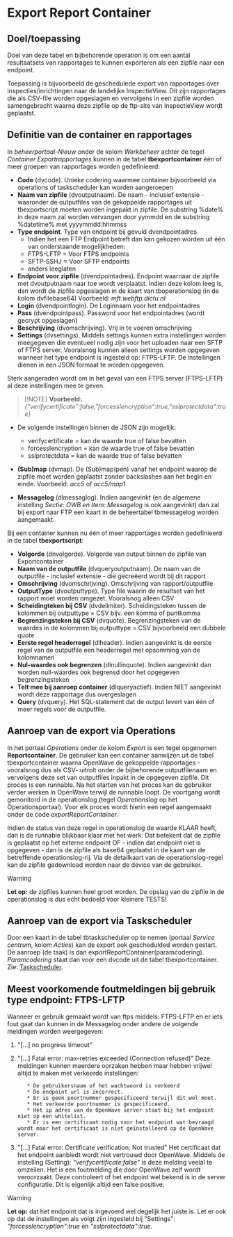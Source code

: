 # Export Report Container

## Doel/toepassing

Doel van deze tabel en bijbehorende operation is om een aantal resultaatsets van rapportages te kunnen exporteren als een zipfile naar een endpoint.

Toepassing is bijvoorbeeld de geschedulede export van rapportages over inspecties/inrichtingen naar de landelijke InspectieView. Dit zijn rapportages die als CSV-file worden opgeslagen en vervolgens in een zipfile worden samengebracht waarna deze zipfile op de ftp-site van InspectieView wordt geplaatst.

## Definitie van de container en rapportages

In _beheerportaal-Nieuw_ onder de kolom _Werkbeheer_ achter de tegel _Container Exportrapportages_ kunnen in de tabel **tbexportcontainer** één of meer groepen van rapportages worden gedefinieerd:

- **Code** (dvcode). Unieke codering waarmee container bijvoorbeeld via operations of taskscheduler kan worden aangeroepen
- **Naam van zipfile** (dvoutputnaam). De naam - inclusief extensie - waaronder de outputfiles van de gekoppelde rapportages uit tbexportscript moeten worden ingepakt in zipfile. De substring %date% in deze naam zal worden vervangen door yymmdd en de substring %datetime% met yyyymmdd:hhmmss
- **Type endpoint**. Type van endpoint bij gevuld dvendpointadres
  - Indien het een FTP Endpoint betreft dan kan gekozen worden uit één van onderstaande mogelijkheden:
  - FTPS-LFTP = Voor FTPS endpoints
  - SFTP-SSHJ = Voor SFTP endpoints
  - anders leeglaten
- **Endpoint voor zipfile** (dvendpointadres). Endpoint waarnaar de zipfile met dvoutputnaam naar toe wordt verplaatst. Indien deze kolom leeg is, dan wordt de zipfile opgeslagen in de kaart van tboperationslog (in de kolom dvfilebase64) Voorbeeld: _mft.webftp.dictu.nl_
- **Login** (dvendpointlogin). De Loginnaam voor het endpointadres
- **Pass** (dvendpointpass). Password voor het endpointadres (wordt gecrypt opgeslagen)
- **Beschrijving** (dvomschrijving). Vrij in te voeren omschrijving
- **Settings** (dvsettings). Middels settings kunnen extra instellingen worden meegegeven die eventueel nodig zijn voor het uploaden naar een SFTP of FTPS server. Vooralsnog kunnen alleen settings worden opgegeven wanneer het type endpoint is ingesteld op: FTPS-LFTP. De instellingen dienen in een JSON formaat te worden opgegeven.

Sterk aangeraden wordt om in het geval van een FTPS server (FTPS-LFTP) al deze instellingen mee te geven.

> [!NOTE] **Voorbeeld:** _{"verifycertificate":false,"forcesslencryption":true,"sslprotectdata":true}_

- De volgende instellingen binnen de JSON zijn mogelijk:

  - verifycertificate = kan de waarde true of false bevatten
  - forcesslencryption = kan de waarde true of false bevatten
  - sslprotectdata = kan de waarde true of false bevatten

- **(Sub)map** (dvmap). De (Sub)map(pen) vanaf het endpoint waarop de zipfile moet worden geplaatst zonder backslashes aan het begin en einde. Voorbeeld: _acc5_ of _acc5/map1_
- **Messagelog** (dlmessaglog). Indien aangevinkt (en de algemene instelling _Sectie: OWB en Item: Messagelog_ is ook aangevinkt) dan zal bij export naar FTP een kaart in de beheertabel tbmessagelog worden aangemaakt.

Bij een container kunnen nu één of meer rapportages worden gedefinieerd in de tabel **tbexportscript**:

- **Volgorde** (dnvolgorde). Volgorde van output binnen de zipfile van Exportcontainer
- **Naam van de outputfile** (dvqueryoutputnaam). De naam van de outputfile - inclusief extensie - die gecreëerd wordt bij dit rapport
- **Omschrijving** (dvomschrijving). Omschrijving van rapport/outputfile
- **OutputType** (dvoutputtype). Type file waarin de resultset van het rapport moet worden omgezet. Vooralsnog alleen CSV
- **Scheidingteken bij CSV** (dvdelimiter). Scheidingsteken tussen de kolommen bij outputtype = CSV bijv. een komma of puntkomma
- **Begrenzingsteken bij CSV** (dvquote). Begrenzingsteken van de waardes in de kolommen bij outputtype = CSV bijvoorbeeld een dubbele quote
- **Eerste regel headerregel** (dlheader). Indien aangevinkt is de eerste regel van de outputfile een headerregel met opsomming van de kolomnamen
- **Nul-waardes ook begrenzen** (dlnullinquote). Indien aangevinkt dan worden null-waardes ook begrensd door het opgegeven begrenzingsteken
- **Telt mee bij aanroep container** (dlqueryactief). Indien NIET aangevinkt wordt deze rapportage dus overgeslagen
- **Query** (dvquery). Het SQL-statement dat de output levert van één of meer regels voor de outputfile.

## Aanroep van de export via Operations

In het portaal _Operations_ onder de kolom _Export_ is een tegel opgenomen **Reportcontainer**. De gebruiker kan een container aanwijzen uit de tabel tbexportcontainer waarna OpenWave de gekoppelde rapportages - vooralsnog dus als CSV- uitrolt onder de bijbehorende outputfilenaam en vervolgens deze set van outputfiles inpakt in de opgegeven zipfile. Dit proces is een runnable. Na het starten van het proces kan de gebruiker verder werken in OpenWave terwijl de runnable loopt. De voortgang wordt gemonitord in de operationslog (tegel _Operationslog_ op het Operationsportaal). Voor elk proces wordt hierin een regel aangemaakt onder de code _exportReportContainer_.

Indien de status van deze regel in operationslog de waarde KLAAR heeft, dan is de runnable blijkbaar klaar met het werk. Dat betekent dat de zipfile is geplaatst op het externe endpoint OF - indien dat endpoint niet is opgegeven - dan is de zipfile als base64 geplaatst in de kaart van de betreffende operationslog-rij. Via de detailkaart van de operationslog-regel kan de zipfile gedownload worden naar de device van de gebruiker.

> [!WARNING]
> **Let op:** de zipfiles kunnen heel groot worden. De opslag van de zipfile in de operationslog is dus echt bedoeld voor kleinere TESTS!

## Aanroep van de export via Taskscheduler

Door een kaart in de tabel tbtaskscheduler op te nemen (portaal _Service centrum_, kolom _Acties_) kan de export ook geschedulded worden gestart.
De aanroep (de taak) is dan exportReportContainer(paramcodering). _Paramcodering_ staat dan voor een dvcode uit de tabel tbexportcontainer. Zie: [Taskscheduler](/instellen_inrichten/taskscheduler.md).

## Meest voorkomende foutmeldingen bij gebruik type endpoint: FTPS-LFTP

Wanneer er gebruik gemaakt wordt van ftps middels: FTPS-LFTP en er iets fout gaat dan kunnen in de Messagelog onder andere de volgende meldingen worden weergegeven:

1. "[...] no progress timeout"
2. "[...] Fatal error: max-retries exceeded (Connection refused)"
    Deze meldingen kunnen meerdere oorzaken hebben maar hebben vrijwel altijd te maken met verkeerde instellingen:

          * De gebruikersnaam of het wachtwoord is verkeerd
          * De endpoint url is incorrect.
          * Er is geen poortnummer gespecificeerd terwijl dit wel moet.
          * Het verkeerde poortnummer is gespecificeerd.
          * Het ip adres van de OpenWave server staat bij het endpoint niet op een whitelist.
          * Er is een certificaat nodig voor het endpoint wat bevraagd wordt maar het certificaat is niet geïnstalleerd op de OpenWave server.

3. "[...] Fatal error: Certificate verification: Not trusted"
    Het certificaat dat het endpoint aanbiedt wordt niet vertrouwd door OpenWave.
    Middels de instelling (Setting): _"verifycertificate:false"_ is deze melding veelal te omzeilen.
    Het is een foutmelding die door OpenWave zelf wordt veroorzaakt.
    Deze controleert of het endpoint wel bekend is in de server configuratie. Dit is eigenlijk altijd een false positive.

> [!WARNING]
> **Let op:** dat het endpoint dat is ingevoerd wel degelijk het juiste is.
> Let er ook op dat de instellingen als volgt zijn ingesteld bij "Settings":
> _"forcesslencryption":true_ en _"sslprotectdata":true_.
